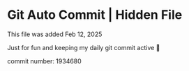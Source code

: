# Git Auto Commit | Hidden File

This file was added Feb 12, 2025

Just for fun and keeping my daily git commit active 🤪

commit number: 1934680
